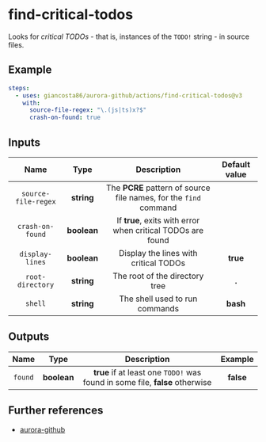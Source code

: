 # find-critical-todos

Looks for _critical TODOs_ - that is, instances of the `TODO!` string - in source files.

## Example

```yaml
steps:
  - uses: giancosta86/aurora-github/actions/find-critical-todos@v3
    with:
      source-file-regex: "\.(js|ts)x?$"
      crash-on-found: true
```

## Inputs

|        Name         |    Type     |                            Description                            | Default value |
| :-----------------: | :---------: | :---------------------------------------------------------------: | :-----------: |
| `source-file-regex` | **string**  | The **PCRE** pattern of source file names, for the `find` command |               |
|  `crash-on-found`   | **boolean** |    If **true**, exits with error when critical TODOs are found    |               |
|   `display-lines`   | **boolean** |               Display the lines with critical TODOs               |   **true**    |
|  `root-directory`   | **string**  |                  The root of the directory tree                   |     **.**     |
|       `shell`       | **string**  |                  The shell used to run commands                   |   **bash**    |

## Outputs

|  Name   |    Type     |                                 Description                                  |  Example  |
| :-----: | :---------: | :--------------------------------------------------------------------------: | :-------: |
| `found` | **boolean** | **true** if at least one `TODO!` was found in some file, **false** otherwise | **false** |

## Further references

- [aurora-github](../../README.md)
